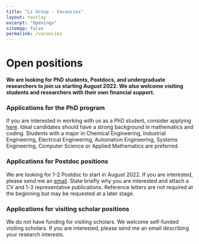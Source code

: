 ```yaml
---
title: "Li Group - Vacancies"
layout: textlay
excerpt: "Openings"
sitemap: false
permalink: /vacancies
---
```


# Open positions

**We are looking for PhD students, Postdocs, and undergraduate researchers to join us starting August 2022. We also welcome visiting students and researchers with their own financial support.**

### Applications for the PhD program
If you are interested in working with us as a PhD student, consider applying <a href="https://engineering.purdue.edu/ChE/academics/graduate/how-to-apply" target="_blank">here</a>. Ideal candidates should have a strong background in mathematics and coding. Students with a major in  Chemical Engineering, Industrial Engineering, Electrical Engineering, Automation Engineering, Systems Engineering, Computer Science or Applied Mathematics are preferred.

### Applications for Postdoc positions
We are looking for 1-2 Postdoc to start in August 2022. If you are interested, please send me an [email](mailto:canli@purdue.edu). State briefly why you are interested and attach a CV and 1-3 representative publications. Reference letters are not required at the beginning but may be requested at a later stage. 

### Applications for visiting scholar positions
We do not have funding for visiting scholars. We welcome self-funded visiting scholars. If you are interested, please send me an email describing your research interests.

<br /><br /><br /><br /><br /><br /><br /><br />